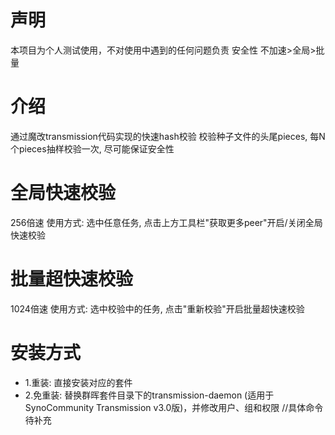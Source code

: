 # 声明
本项目为个人测试使用，不对使用中遇到的任何问题负责
安全性 不加速>全局>批量
# 介绍
通过魔改transmission代码实现的快速hash校验
校验种子文件的头尾pieces, 每N个pieces抽样校验一次, 尽可能保证安全性
# 全局快速校验
256倍速
使用方式:
选中任意任务, 点击上方工具栏"获取更多peer"开启/关闭全局快速校验
# 批量超快速校验
1024倍速
使用方式:
选中校验中的任务, 点击"重新校验"开启批量超快速校验
# 安装方式
- 1.重装: 直接安装对应的套件
- 2.免重装: 替换群晖套件目录下的transmission-daemon (适用于SynoCommunity Transmission v3.0版)，并修改用户、组和权限
//具体命令待补充
